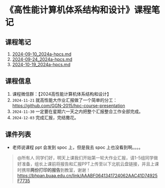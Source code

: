 # 《高性能计算机体系结构和设计》课程笔记  

## 课程笔记

1. [2024-09-10_2024a-hpcs.md](../../data/2024a-hpcs/2024-09-10_2024a-hpcs.md)
2. [2024-09-24_2024a-hpcs.md](../../data/2024a-hpcs/2024-09-24_2024a-hpcs.md)
3. [2024-10-19_2024a-hpcs.md](../../data/2024a-hpcs/2024-10-19_2024a-hpcs.md)

## 课程信息

1. 课程微信群：【2024高性能计算机体系结构和设计】
2. `2024-11-21` 就高性能大作业汇报做了一个简单的分工：https://github.com/GGN-2015/hpc-course-presentation
3. `2024-11-30` 一定要在星期六一天之内把整个汇报整合工作全部完成。
4. `2024-12-03` 完成汇报，完结撒花。

## 课件列表

- 老师说课程 ppt 会发到 spoc 上，但是我去 spoc 上也没看到啊。。。。

> @所有人
> 同学们好，明天上课我们开始第一轮大作业汇报，请1-5组同学做好准备，组长上课前将报告和汇报PPT上传至以下北航云盘链接，并且上课时携带**两份打印的报告**到教室，谢谢！
> https://bhpan.buaa.edu.cn/link/AAABF0641341724062AAC41D74925F7735

